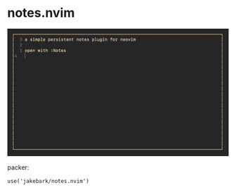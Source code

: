 # notes.nvim


<img src="./img/readme.png" width="700">

packer:
```
use('jakebark/notes.nvim')
```
